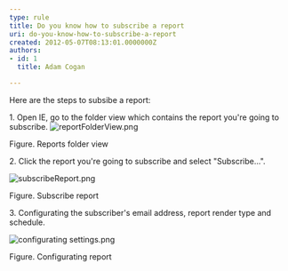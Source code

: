 ```yaml
---
type: rule
title: Do you know how to subscribe a report
uri: do-you-know-how-to-subscribe-a-report
created: 2012-05-07T08:13:01.0000000Z
authors:
- id: 1
  title: Adam Cogan

---
```


 Here are the steps to subsibe a report:


   ​1. Open IE, go to the folder view which contains the report you're going to subscribe.
![reportFolderView.png](/ReportingSolutions/RulesToBetterReportingSolutions/PublishingImages/reportFolderView.png)

Figure. Reports folder view




2. Click the report you're going to subscribe and select "Subscribe...".

![subscribeReport.png](/ReportingSolutions/RulesToBetterReportingSolutions/PublishingImages/subscribeReport.png) 

Figure. Subscribe report




3. Configurating the subscriber's email address, report render type and schedule.

![configurating settings.png](/ReportingSolutions/RulesToBetterReportingSolutions/PublishingImages/configurating%20settings.png) 

Figure. Configurating report












